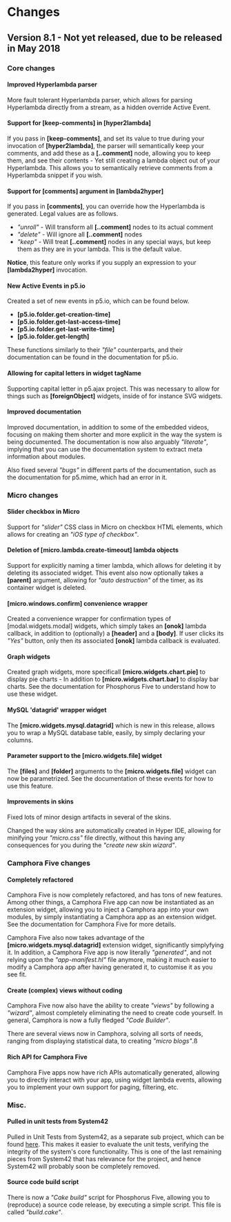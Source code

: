 Changes
===============

## Version 8.1 - Not yet released, due to be released in May 2018

### Core changes

#### Improved Hyperlambda parser

More fault tolerant Hyperlambda parser, which allows for parsing Hyperlambda
directly from a stream, as a hidden override Active Event.

#### Support for [keep-comments] in [hyper2lambda]

If you pass in **[keep-comments]**, and set its value to true during your
invocation of **[hyper2lambda]**, the parser will semantically keep your comments,
and add these as a **[..comment]** node, allowing you to keep them, and see their
contents - Yet still creating a lambda object out of your Hyperlambda. This allows
you to semantically retrieve comments from a Hyperlambda snippet if you wish.

#### Support for [comments] argument in [lambda2hyper]

If you pass in **[comments]**, you can override how the Hyperlambda is generated.
Legal values are as follows.

* _"unroll"_ - Will transform all __[..comment]__ nodes to its actual comment
* _"delete"_ - Will ignore all __[..comment]__ nodes
* _"keep"_ - Will treat __[..comment]__ nodes in any special ways, but keep them as they are in your lambda. This is the default value.

**Notice**, this feature only works if you supply an expression to your **[lambda2hyper]**
invocation.

#### New Active Events in p5.io

Created a set of new events in p5.io, which can be found below.

- __[p5.io.folder.get-creation-time]__
- __[p5.io.folder.get-last-access-time]__
- __[p5.io.folder.get-last-write-time]__
- __[p5.io.folder.get-length]__

These functions similarly to their _"file"_ counterparts, and their documentation
can be found in the documentation for p5.io.

#### Allowing for capital letters in widget tagName

Supporting capital letter in p5.ajax project. This was necessary to allow for
things such as __[foreignObject]__ widgets, inside of for instance SVG widgets.

#### Improved documentation

Improved documentation, in addition to some of the embedded videos, focusing
on making them shorter and more explicit in the way the system is being documented.
The documentation is now also arguably _"literate"_, implying that you can use
the documentation system to extract meta information about modules.

Also fixed several _"bugs"_ in different parts of the documentation, such as
the documentation for p5.mime, which had an error in it.

### Micro changes

#### Slider checkbox in Micro

Support for _"slider"_ CSS class in Micro on checkbox HTML elements,
which allows for creating an _"iOS type of checkbox"_.

#### Deletion of [micro.lambda.create-timeout] lambda objects

Support for explicitly naming a timer lambda, which allows for deleting it
by deleting its associated widget. This event also now optionally takes
a __[parent]__ argument, allowing for _"auto destruction"_ of the timer,
as its container widget is deleted.

#### [micro.windows.confirm] convenience wrapper

Created a convenience wrapper for confirmation types of [modal.widgets.modal]
widgets, which simply takes an **[onok]** lambda callback, in addition to (optionally)
a **[header]** and a **[body]**. If user clicks its _"Yes"_ button, only then
its associated **[onok]** lambda callback is evaluated.

#### Graph widgets

Created graph widgets, more specificall **[micro.widgets.chart.pie]** to display
pie charts - In addition to **[micro.widgets.chart.bar]** to display bar charts.
See the documentation for Phosphorus Five to understand how to use these widget.

#### MySQL 'datagrid' wrapper widget

The __[micro.widgets.mysql.datagrid]__  which is new in this release, allows you
to wrap a MySQL database table, easily, by simply declaring your columns.

#### Parameter support to the [micro.widgets.file] widget

The **[files]** and **[folder]** arguments to the **[micro.widgets.file]** widget
can now be parametrized. See the documentation of these events for how to use
this feature.

#### Improvements in skins

Fixed lots of minor design artifacts in several of the skins.

Changed the way skins are automatically created in Hyper IDE,
allowing for minifying your _"micro.css"_ file directly, without
this having any consequences for you during the _"create new skin wizard"_.

### Camphora Five changes

#### Completely refactored

Camphora Five is now completely refactored, and has tons of new features.
Among other things, a Camphora Five app can now be instantiated as an extension
widget, allowing you to inject a Camphora app into your own modules, by simply
instantiating a Camphora app as an extension widget. See the documentation for
Camphora Five for more details.

Camphora Five also now takes advantage of the __[micro.widgets.mysql.datagrid]__
extension widget, significantly simplyfying it. In addition, a Camphora Five app
is now literally _"generated"_, and not relying upon the _"app-manifest.hl"_
file anymore, making it much easier to modify a Camphora app after having generated
it, to customise it as you see fit.

#### Create (complex) views without coding

Camphora Five now also have the ability to create _"views"_ by following a
_"wizard"_, almost completely eliminating the need to create code yourself.
In general, Camphora is now a fully fledged _"Code Builder"_.

There are several views now in Camphora, solving all sorts of needs, ranging
from displaying statistical data, to creating _"micro blogs"_.ß

#### Rich API for Camphora Five

Camphora Five apps now have rich APIs automatically generated, allowing you to
directly interact with your app, using widget lambda events, allowing you to
implement your own support for paging, filtering, etc.

### Misc.

#### Pulled in unit tests from System42

Pulled in Unit Tests from System42, as a separate sub project, which can be
found [here](https://github.com/polterguy/phosphorus-unit-tests). This makes
it easier to evaluate the unit tests, verifying the integrity of the system's
core functionality. This is one of the last remaining pieces from System42 that
has relevance for the project, and hence System42 will probably soon be completely
removed.

#### Source code build script

There is now a _"Cake build"_ script for Phosphorus Five, allowing you to (reproduce)
a source code release, by executing a simple script. This file is called _"build.cake"_.
